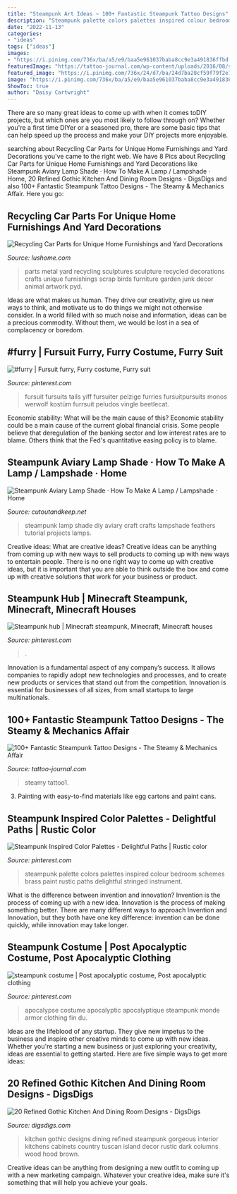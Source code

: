 ```yaml
---
title: "Steampunk Art Ideas ~ 100+ Fantastic Steampunk Tattoo Designs"
description: "Steampunk palette colors palettes inspired colour bedroom schemes brass paint rustic paths delightful stringed instrument"
date: "2022-11-13"
categories:
- "ideas"
tags: ["ideas"]
images:
- "https://i.pinimg.com/736x/ba/a5/e9/baa5e961037baba8cc9e3a491836ffbd.jpg"
featuredImage: "https://tattoo-journal.com/wp-content/uploads/2016/08/steampunk-tattoo1-1.jpg"
featured_image: "https://i.pinimg.com/736x/24/d7/ba/24d7ba28cf59f79f2e7ae0cba01cbf1c.jpg"
image: "https://i.pinimg.com/736x/ba/a5/e9/baa5e961037baba8cc9e3a491836ffbd.jpg"
ShowToc: true
author: "Daisy Cartwright"
---
```



There are so many great ideas to come up with when it comes toDIY projects, but which ones are you most likely to follow through on? Whether you're a first time DIYer or a seasoned pro, there are some basic tips that can help speed up the process and make your DIY projects more enjoyable.

	

		
searching about Recycling Car Parts for Unique Home Furnishings and Yard Decorations you've came to the right web. We have 8 Pics about Recycling Car Parts for Unique Home Furnishings and Yard Decorations like Steampunk Aviary Lamp Shade · How To Make A Lamp / Lampshade · Home, 20 Refined Gothic Kitchen And Dining Room Designs - DigsDigs and also 100+ Fantastic Steampunk Tattoo Designs - The Steamy &amp; Mechanics Affair. Here you go:
		
    
## Recycling Car Parts For Unique Home Furnishings And Yard Decorations

<img loading=lazy src="https://www.lushome.com/wp-content/uploads/2014/04/metal-sculptures-recycling-car-parts-1.jpg" onerror="this.onerror=null;this.src='https://tse3.mm.bing.net/th?id=OIP.9NFqiIrrrDY07wgnjGB3agAAAA&amp;pid=15.1';" alt="Recycling Car Parts for Unique Home Furnishings and Yard Decorations">

_Source: lushome.com_

>parts metal yard recycling sculptures sculpture recycled decorations crafts unique furnishings scrap birds furniture garden junk decor animal artwork pyd. 

	

Ideas are what makes us human. They drive our creativity, give us new ways to think, and motivate us to do things we might not otherwise consider. In a world filled with so much noise and information, ideas can be a precious commodity. Without them, we would be lost in a sea of complacency or boredom.

    
## #furry | Fursuit Furry, Furry Costume, Furry Suit

<img loading=lazy src="https://i.pinimg.com/736x/ff/40/67/ff40674b7f0f30fa96fbefd3e1a17c01.jpg" onerror="this.onerror=null;this.src='https://tse1.mm.bing.net/th?id=OIP.VA8rcQFER9oOuLcfx3MlNQAAAA&amp;pid=15.1';" alt="#furry | Fursuit furry, Furry costume, Furry suit">

_Source: pinterest.com_

>fursuit fursuits tails yiff fursuiter pelzige furries fursuitpursuits monos werwolf kostüm furrsuit peludos vingle beetlecat. 

	

Economic stability: What will be the main cause of this?
Economic stability could be a main cause of the current global financial crisis. Some people believe that deregulation of the banking sector and low interest rates are to blame. Others think that the Fed's quantitative easing policy is to blame.

    
## Steampunk Aviary Lamp Shade · How To Make A Lamp / Lampshade · Home

<img loading=lazy src="http://images.coplusk.net/project_images/177551/image/103811_2F2014-08-07-091451-DSCN1927.jpg" onerror="this.onerror=null;this.src='https://tse4.mm.bing.net/th?id=OIP.7hlk0ifrv0j7uq9VF8n4BwHaJ4&amp;pid=15.1';" alt="Steampunk Aviary Lamp Shade · How To Make A Lamp / Lampshade · Home">

_Source: cutoutandkeep.net_

>steampunk lamp shade diy aviary craft crafts lampshade feathers tutorial projects lamps. 

	

Creative ideas: What are creative ideas?
Creative ideas can be anything from coming up with new ways to sell products to coming up with new ways to entertain people. There is no one right way to come up with creative ideas, but it is important that you are able to think outside the box and come up with creative solutions that work for your business or product.

    
## Steampunk Hub | Minecraft Steampunk, Minecraft, Minecraft Houses

<img loading=lazy src="https://i.pinimg.com/736x/24/d7/ba/24d7ba28cf59f79f2e7ae0cba01cbf1c.jpg" onerror="this.onerror=null;this.src='https://tse4.mm.bing.net/th?id=OIP.A9Bzn8pQtR0iv2Pv5h6rGwHaFj&amp;pid=15.1';" alt="Steampunk hub | Minecraft steampunk, Minecraft, Minecraft houses">

_Source: pinterest.com_

>. 

	

Innovation is a fundamental aspect of any company’s success. It allows companies to rapidly adopt new technologies and processes, and to create new products or services that stand out from the competition. Innovation is essential for businesses of all sizes, from small startups to large multinationals.

    
## 100+ Fantastic Steampunk Tattoo Designs - The Steamy &amp; Mechanics Affair

<img loading=lazy src="https://tattoo-journal.com/wp-content/uploads/2016/08/steampunk-tattoo1-1.jpg" onerror="this.onerror=null;this.src='https://tse3.mm.bing.net/th?id=OIP.GuL5Yb1VQ6Xf1im-tQyYDAHaHa&amp;pid=15.1';" alt="100+ Fantastic Steampunk Tattoo Designs - The Steamy &amp; Mechanics Affair">

_Source: tattoo-journal.com_

>steamy tattoo1. 

	

3. Painting with easy-to-find materials like egg cartons and paint cans.

    
## Steampunk Inspired Color Palettes - Delightful Paths | Rustic Color

<img loading=lazy src="https://i.pinimg.com/736x/43/58/77/435877fd517641d0be39e005bd91cd49.jpg" onerror="this.onerror=null;this.src='https://tse1.mm.bing.net/th?id=OIP.bqXYb_V021Lx2UOKPR595wHaHa&amp;pid=15.1';" alt="Steampunk Inspired Color Palettes - Delightful Paths | Rustic color">

_Source: pinterest.com_

>steampunk palette colors palettes inspired colour bedroom schemes brass paint rustic paths delightful stringed instrument. 

	

What is the difference between invention and innovation?
Invention is the process of coming up with a new idea. Innovation is the process of making something better. There are many different ways to approach Invention and Innovation, but they both have one key difference: invention can be done quickly, while innovation may take longer.

    
## Steampunk Costume | Post Apocalyptic Costume, Post Apocalyptic Clothing

<img loading=lazy src="https://i.pinimg.com/736x/ba/a5/e9/baa5e961037baba8cc9e3a491836ffbd.jpg" onerror="this.onerror=null;this.src='https://tse4.mm.bing.net/th?id=OIP.TEfBTuRAMkRxsGoXGm_qdwHaLI&amp;pid=15.1';" alt="steampunk costume | Post apocalyptic costume, Post apocalyptic clothing">

_Source: pinterest.com_

>apocalypse costume apocalyptic apocalyptique steampunk monde armor clothing fin du. 

	

Ideas are the lifeblood of any startup. They give new impetus to the business and inspire other creative minds to come up with new ideas. Whether you're starting a new business or just exploring your creativity, ideas are essential to getting started. Here are five simple ways to get more ideas: 

    
## 20 Refined Gothic Kitchen And Dining Room Designs - DigsDigs

<img loading=lazy src="http://www.digsdigs.com/photos/refined-gothic-kitchen-and-dining-room-designs-4.jpg" onerror="this.onerror=null;this.src='https://tse2.mm.bing.net/th?id=OIP.0s6aAzrnWemgmJb_PP4NPwHaJ5&amp;pid=15.1';" alt="20 Refined Gothic Kitchen And Dining Room Designs - DigsDigs">

_Source: digsdigs.com_

>kitchen gothic designs dining refined steampunk gorgeous interior kitchens cabinets country tuscan island decor rustic dark columns wood hood brown. 

	

Creative ideas can be anything from designing a new outfit to coming up with a new marketing campaign. Whatever your creative idea, make sure it's something that will help you achieve your goals.


